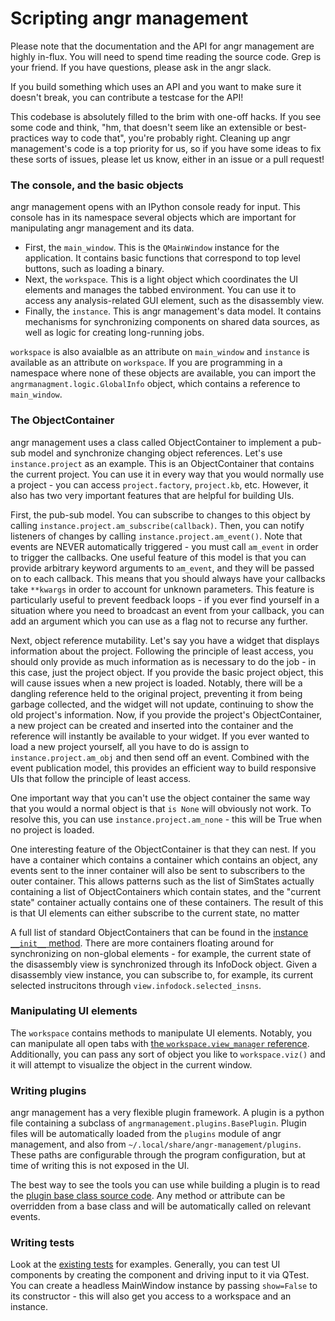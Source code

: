 # Scripting angr management

Please note that the documentation and the API for angr management are highly in-flux.
You will need to spend time reading the source code. Grep is your friend.
If you have questions, please ask in the angr slack.

If you build something which uses an API and you want to make sure it doesn't break, you can contribute a testcase for the API!

This codebase is absolutely filled to the brim with one-off hacks.
If you see some code and think, "hm, that doesn't seem like an extensible or best-practices way to code that", you're probably right.
Cleaning up angr management's code is a top priority for us, so if you have some ideas to fix these sorts of issues, please let us know, either in an issue or a pull request!

### The console, and the basic objects

angr management opens with an IPython console ready for input.
This console has in its namespace several objects which are important for manipulating angr management and its data.

- First, the `main_window`. This is the `QMainWindow` instance for the application. It contains basic functions that correspond to top level buttons, such as loading a binary.
- Next, the `workspace`. This is a light object which coordinates the UI elements and manages the tabbed environment. You can use it to access any analysis-related GUI element, such as the disassembly view.
- Finally, the `instance`. This is angr management's data model. It contains mechanisms for synchronizing components on shared data sources, as well as logic for creating long-running jobs.

`workspace` is also avaialble as an attribute on `main_window` and `instance` is available as an attribute on `workspace`.
If you are programming in a namespace where none of these objects are available, you can import the `angrmanagment.logic.GlobalInfo` object, which contains a reference to `main_window`.

### The ObjectContainer

angr management uses a class called ObjectContainer to implement a pub-sub model and synchronize changing object references.
Let's use `instance.project` as an example. This is an ObjectContainer that contains the current project.
You can use it in every way that you would normally use a project - you can access `project.factory`, `project.kb`, etc.
However, it also has two very important features that are helpful for building UIs.

First, the pub-sub model.
You can subscribe to changes to this object by calling `instance.project.am_subscribe(callback)`.
Then, you can notify listeners of changes by calling `instance.project.am_event()`.
Note that events are NEVER automatically triggered - you must call `am_event` in order to trigger the callbacks.
One useful feature of this model is that you can provide arbitrary keyword arguments to `am_event`, and they will be passed on to each callback.
This means that you should always have your callbacks take `**kwargs` in order to account for unknown parameters.
This feature is particularly useful to prevent feedback loops - if you ever find yourself in a situation where you need to broadcast an event from your callback, you can add an argument which you can use as a flag not to recurse any further.

Next, object reference mutability.
Let's say you have a widget that displays information about the project.
Following the principle of least access, you should only provide as much information as is necessary to do the job - in this case, just the project object.
If you provide the basic project object, this will cause issues when a new project is loaded.
Notably, there will be a dangling reference held to the original project, preventing it from being garbage collected, and the widget will not update, continuing to show the old project's information.
Now, if you provide the project's ObjectContainer, a new project can be created and inserted into the container and the reference will instantly be available to your widget.
If you ever wanted to load a new project yourself, all you have to do is assign to `instance.project.am_obj` and then send off an event.
Combined with the event publication model, this provides an efficient way to build responsive UIs that follow the principle of least access.

One important way that you can't use the object container the same way that you would a normal object is that `is None` will obviously not work.
To resolve this, you can use `instance.project.am_none` - this will be True when no project is loaded.

One interesting feature of the ObjectContainer is that they can nest.
If you have a container which contains a container which contains an object, any events sent to the inner container will also be sent to subscribers to the outer container.
This allows patterns such as the list of SimStates actually containing a list of ObjectContainers which contain states, and the "current state" container actually contains one of these containers.
The result of this is that UI elements can either subscribe to the current state, no matter 

A full list of standard ObjectContainers that can be found in the [instance `__init__` method](https://github.com/angr/angr-management/blob/master/angrmanagement/data/instance.py).
There are more containers floating around for synchronizing on non-global elements - for example, the current state of the disassembly view is synchronized through its InfoDock object.
Given a disassembly view instance, you can subscribe to, for example, its current selected instrucitons through `view.infodock.selected_insns`.

### Manipulating UI elements

The `workspace` contains methods to manipulate UI elements.
Notably, you can manipulate all open tabs with [the `workspace.view_manager` reference](https://github.com/angr/angr-management/blob/master/angrmanagement/ui/view_manager.py).
Additionally, you can pass any sort of object you like to `workspace.viz()` and it will attempt to visualize the object in the current window.

### Writing plugins

angr management has a very flexible plugin framework.
A plugin is a python file containing a subclass of `angrmanagement.plugins.BasePlugin`.
Plugin files will be automatically loaded from the `plugins` module of angr management, and also from `~/.local/share/angr-management/plugins`.
These paths are configurable through the program configuration, but at time of writing this is not exposed in the UI.

The best way to see the tools you can use while building a plugin is to read the [plugin base class source code](https://github.com/angr/angr-management/blob/master/angrmanagement/plugins/base_plugin.py).
Any method or attribute can be overridden from a base class and will be automatically called on relevant events.

### Writing tests

Look at the [existing tests](https://github.com/angr/angr-management/tree/master/tests) for examples.
Generally, you can test UI components by creating the component and driving input to it via QTest.
You can create a headless MainWindow instance by passing `show=False` to its constructor - this will also get you access to a workspace and an instance.
